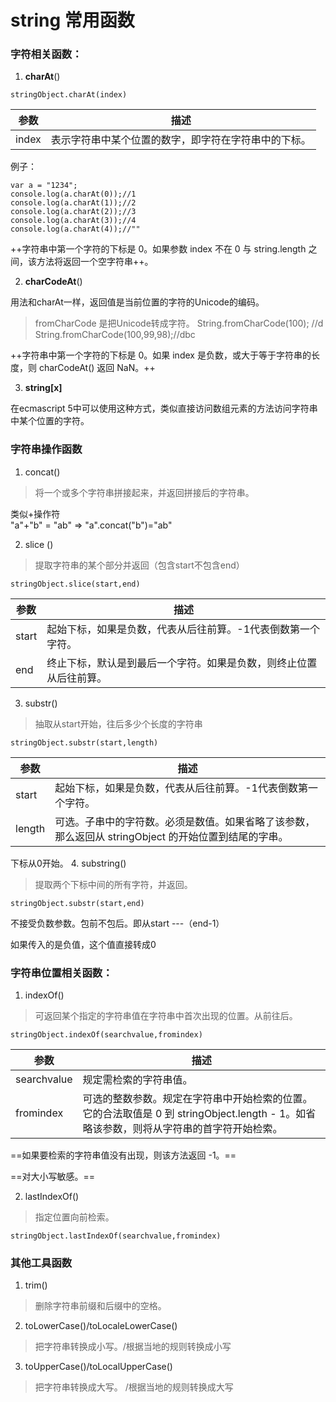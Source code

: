 # string 常用函数
### 字符相关函数：
1. **charAt**() 

```
stringObject.charAt(index)
```

参数 | 描述
---|---
index | 表示字符串中某个位置的数字，即字符在字符串中的下标。

例子：
    
    
```
var a = "1234";
console.log(a.charAt(0));//1
console.log(a.charAt(1));//2
console.log(a.charAt(2));//3
console.log(a.charAt(3));//4
console.log(a.charAt(4));//""
```
++字符串中第一个字符的下标是 0。如果参数 index 不在 0 与 string.length 之间，该方法将返回一个空字符串++。

2. **charCodeAt**()

用法和charAt一样，返回值是当前位置的字符的Unicode的编码。

> fromCharCode 是把Unicode转成字符。
> String.fromCharCode(100); //d
> String.fromCharCode(100,99,98);//dbc

++字符串中第一个字符的下标是 0。如果 index 是负数，或大于等于字符串的长度，则 charCodeAt() 返回 NaN。++

3. **string[x]**

在ecmascript 5中可以使用这种方式，类似直接访问数组元素的方法访问字符串中某个位置的字符。

### 字符串操作函数

1. concat()

> 将一个或多个字符串拼接起来，并返回拼接后的字符串。

类似+操作符  
"a"+"b" = "ab"   =>  "a".concat("b")="ab"

2. slice ()
> 提取字符串的某个部分并返回（包含start不包含end）
```
stringObject.slice(start,end)
```

参数 | 描述
---|---
start | 起始下标，如果是负数，代表从后往前算。-1代表倒数第一个字符。
end   | 终止下标，默认是到最后一个字符。如果是负数，则终止位置从后往前算。



3. substr()
> 抽取从start开始，往后多少个长度的字符串

```
stringObject.substr(start,length)
```
参数 | 描述
---|---
start | 起始下标，如果是负数，代表从后往前算。-1代表倒数第一个字符。
length  | 可选。子串中的字符数。必须是数值。如果省略了该参数，那么返回从 stringObject 的开始位置到结尾的字串。
下标从0开始。
4. substring()
> 提取两个下标中间的所有字符，并返回。
```
stringObject.substr(start,end)
```
不接受负数参数。包前不包后。即从start ---（end-1）

如果传入的是负值，这个值直接转成0

### 字符串位置相关函数：
1. indexOf()
> 可返回某个指定的字符串值在字符串中首次出现的位置。从前往后。


```
stringObject.indexOf(searchvalue,fromindex)
```
参数 | 描述
---|---
searchvalue | 规定需检索的字符串值。
fromindex   | 可选的整数参数。规定在字符串中开始检索的位置。它的合法取值是 0 到 stringObject.length - 1。如省略该参数，则将从字符串的首字符开始检索。

==如果要检索的字符串值没有出现，则该方法返回 -1。==

==对大小写敏感。==

2. lastIndexOf()

> 指定位置向前检索。


```
stringObject.lastIndexOf(searchvalue,fromindex)
```


### 其他工具函数
1. trim()
> 删除字符串前缀和后缀中的空格。

2. toLowerCase()/toLocaleLowerCase()
> 把字符串转换成小写。/根据当地的规则转换成小写

3. toUpperCase()/toLocalUpperCase()
> 把字符串转换成大写。 /根据当地的规则转换成大写
